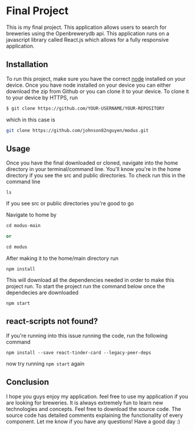 # Final Project

This is my final project. This application allows users to search for breweries using the Openbrewerydb api. This application runs on a javascript library called React.js which allows for a fully responsive application.
## Installation

To run this project, make sure you have the correct [node](https://nodejs.org/en/) installed on your device. Once you have node installed on your device you can either download the zip from Github or you can clone it to your device. To clone it to your device by HTTPS, run
```bash
$ git clone https://github.com/YOUR-USERNAME/YOUR-REPOSITORY
```

which in this case is 
```bash
git clone https://github.com/johnson82nguyen/modus.git
```

## Usage
Once you have the final downloaded or cloned, navigate into the home directory in your terminal/command line. You'll know you're in the home directory if you see the src and public directories. To check run this in the command line

```
ls
```

If you see src or public directories you're good to go

Navigate to home by 

```python
cd modus-main 

or

cd modus
```

After making it to the home/main directory run

```
npm install
```
This will download all the dependencies needed in order to make this project run. To start the project run the command below once the dependecies are downloaded
```
npm start
```

## react-scripts not found?

If you're running into this issue running the code, run the following command

```
npm install --save react-tinder-card --legacy-peer-deps
```
now try running ```npm start``` again

## Conclusion

I hope you guys enjoy my application. feel free to use my application if you are looking for breweries. It is always extremely fun to learn new technologies and concepts. Feel free to download the source code. The source code has detailed comments explaining the functionality of every component. Let me know if you have any questions! Have a good day :)
